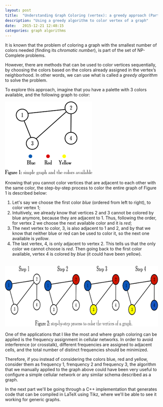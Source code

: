 ```yaml
---
layout: post
title:  "Understanding Graph Coloring (vertex): a greedy approach (Part I)"
description: "Using a greedy algorithm to color vertex of a graph"
date:   2015-12-21 12:48:15
categories: graph algorithms
---
```


It is known that the problem of coloring a graph with the smallest number of colors needed (finding its *chromatic number*), is part of the set of NP-Complete problems.

However, there are methods that can be used to color vertices sequentially, by choosing the colors based on the colors already assigned in the vertex’s neighborhood. In other words, we can use what is called a *greedy algorithm* to solve the problem.

To explore this approach, imagine that you have a palette with 3 colors available, and the following graph to color:

<img src="./static/img/graph1.png" width="287" height="242" class="img-responsive center-block" />

Knowing that you cannot color vertices that are adjacent to each other with the same color, the step-by-step process to color the entire graph of Figure 1 is described below:

1. Let's say we choose the first color *blue* (ordered from left to right), to color vertex 1;
2. Intuitively, we already know that vertices 2 and 3 cannot be colored by blue anymore, because they are adjacent to 1. Thus, following the order, for vertex 2 we choose the next available color and it is *red*;
3. The next vertex to color, 3, is also adjacent to 1 and 2, and by that we know that neither blue or red can be used to color it, so the next one available is *yellow*.
4. The last vertex, 4, is only adjacent to vertex 2. This tells us that the only color we cannot choose is *red*. Then going back to the first color available, vertex 4 is colored by *blue* (it could have been yellow).

<br />

<img src="./static/img/graph-coloring.png" width="700" height="200" class="img-responsive center-block" />

<br />

One of the applications that I like the most and where graph coloring can be applied is the frequency assignment in cellular networks. In order to avoid interference (or crosstalk), different frequencies are assigned to adjacent cells, and the total number of distinct frequencies should be minimized. 

Therefore, if you instead of considering the colors blue, red and yellow, consider them as frequency 1, frenquency 2 and frequency 3, the algorithm that we manually applied to the graph above could have been very useful to configure a simple cellular network or any similar schema described as a graph.

In the next part we'll be going through a C++ implementation that generates code that can be compiled in LaTeX using Tikz, where we'll be able to see it working for generic graphs.

